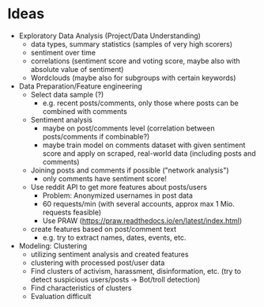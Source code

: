# Ideas

- Exploratory Data Analysis (Project/Data Understanding)
    - data types, summary statistics (samples of very high scorers)
    - sentiment over time
    - correlations (sentiment score and voting score, maybe also with absolute value of sentiment)
    - Wordclouds (maybe also for subgroups with certain keywords)
- Data Preparation/Feature engineering
    - Select data sample (?)
        - e.g. recent posts/comments, only those where posts can be combined with comments
    - Sentiment analysis 
        - maybe on post/comments level (correlation between posts/comments if combinable?)
        - maybe train model on comments dataset with given sentiment score and apply on scraped, real-world data (including posts and comments)
    - Joining posts and comments if possible ("network analysis")
        - only comments have sentiment score!
    - Use reddit API to get more features about posts/users 
        - Problem: Anonymized usernames in post data
        - 60 requests/min (with several accounts, approx max 1 Mio. requests feasible)
        - Use PRAW (https://praw.readthedocs.io/en/latest/index.html)
    - create features based on post/comment text
        - e.g. try to extract names, dates, events, etc.
- Modeling: Clustering 
    - utilizing sentiment analysis and created features
    - clustering with processed post/user data 
    - Find clusters of activism, harassment, disinformation, etc. (try to detect suspicious users/posts -> Bot/troll detection)
    - Find characteristics of clusters
    - Evaluation difficult